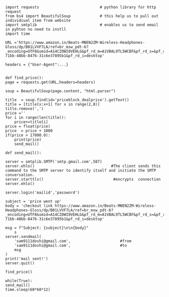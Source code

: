     import requests                           # python library for http request
    from bs4 import BeautifulSoup             # this help us to pull out individiual item from website
    import smtplib                            # enables us to send email in pyhton no need to instll
    import time

    URL ='https://www.amazon.in/Beats-MNEN2ZM-Wireless-Headphones-Gloss/dp/B01LVVF7LA/ref=br_msw_pdt-6?_encoding=UTF8&smid=A14CZOWI0VEHLG&pf_rd_m=A1VBAL9TL5WCBF&pf_rd_s=&pf_rd_r=H8MAZZQSBVVPK6DJSF7W&pf_rd_t=36701&pf_rd_p=2b9bb3c1-71bb-48bb-8476-31c6e37895b1&pf_rd_i=desktop'

    headers = {"User-Agent":...}

    
    def find_price():
    page = requests.get(URL,headers=headers)         

    soup = BeautifulSoup(page.content, "html.parser")

    title  = soup.find(id='priceblock_dealprice').getText()
    title = [title[x:x+1] for x in range(2,8)]
    title.remove(',')
    price =''
    for i in range(len(title)):
        price+=title[i]
    price = float(price)
    price  = price + 1000
    if(price > 17000.0):
        print(price)
        send_mail()

    def send_mail():

    server = smtplib.SMTP('smtp.gmail.com',587)
    server.ehlo()                                  #The client sends this command to the SMTP server to identify itself and initiate the SMTP conversation.
    server.starttls()                               #encrypts  connection
    server.ehlo()

    server.login('mailid','password')

    subject = 'price went up'
    body = 'checkout link https://www.amazon.in/Beats-MNEN2ZM-Wireless-Headphones-Gloss/dp/B01LVVF7LA/ref=br_msw_pdt-6?_encoding=UTF8&smid=A14CZOWI0VEHLG&pf_rd_m=A1VBAL9TL5WCBF&pf_rd_s=&pf_rd_r=H8MAZZQSBVVPK6DJSF7W&pf_rd_t=36701&pf_rd_p=2b9bb3c1-71bb-48bb-8476-31c6e37895b1&pf_rd_i=desktop'

    msg = f"Subject: {subject}\n\n{body}"            
        s
    server.sendmail(
        'sam9111doshi@gmail.com',                      #from
        'sam9111doshi@gmail.com',                      #to
        msg
    )
    print('mail sent!')
    server.quit()

    find_price()

    while(True):
    send_mail()
    time.sleep(60*60*12)